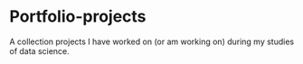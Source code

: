 # Portfolio-projects
A collection projects I have worked on (or am working on) during my studies of data science.
